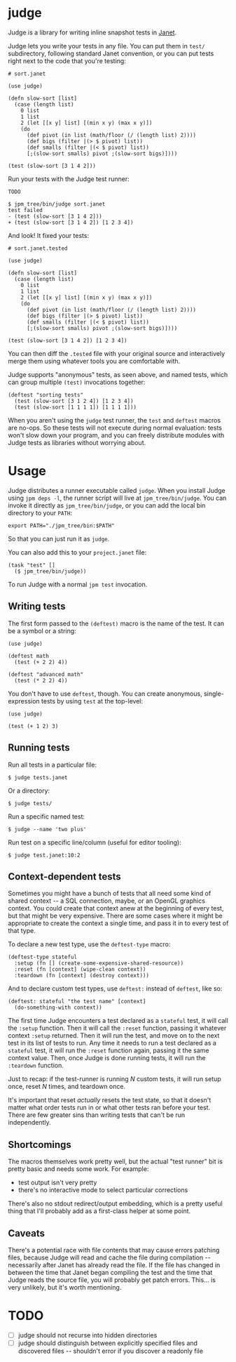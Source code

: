 # judge

Judge is a library for writing inline snapshot tests in [Janet](https://github.com/janet-lang/janet).

Judge lets you write your tests in any file. You can put them in `test/` subdirectory, following standard Janet convention, or you can put tests right next to the code that you're testing:

```janet
# sort.janet

(use judge)

(defn slow-sort [list]
  (case (length list)
    0 list
    1 list
    2 (let [[x y] list] [(min x y) (max x y)])
    (do
      (def pivot (in list (math/floor (/ (length list) 2))))
      (def bigs (filter |(> $ pivot) list))
      (def smalls (filter |(< $ pivot) list))
      [;(slow-sort smalls) pivot ;(slow-sort bigs)])))

(test (slow-sort [3 1 4 2]))
```

Run your tests with the Judge test runner:

```
TODO

$ jpm_tree/bin/judge sort.janet
test failed
- (test (slow-sort [3 1 4 2]))
+ (test (slow-sort [3 1 4 2]) [1 2 3 4])
```

And look! It fixed your tests:

```janet
# sort.janet.tested

(use judge)

(defn slow-sort [list]
  (case (length list)
    0 list
    1 list
    2 (let [[x y] list] [(min x y) (max x y)])
    (do
      (def pivot (in list (math/floor (/ (length list) 2))))
      (def bigs (filter |(> $ pivot) list))
      (def smalls (filter |(< $ pivot) list))
      [;(slow-sort smalls) pivot ;(slow-sort bigs)])))

(test (slow-sort [3 1 4 2]) [1 2 3 4])
```

You can then diff the `.tested` file with your original source and interactively merge them using whatever tools you are comfortable with.

Judge supports "anonymous" tests, as seen above, and named tests, which can group multiple `(test)` invocations together:

```
(deftest "sorting tests"
  (test (slow-sort [3 1 2 4]) [1 2 3 4])
  (test (slow-sort [1 1 1 1]) [1 1 1 1]))
```

When you aren't using the `judge` test runner, the `test` and `deftest` macros are no-ops. So these tests will not execute during normal evaluation: tests won't slow down your program, and you can freely distribute modules with Judge tests as libraries without worrying about.

# Usage

Judge distributes a runner executable called `judge`. When you install Judge using `jpm deps -l`, the runner script will live at `jpm_tree/bin/judge`. You can invoke it directly as `jpm_tree/bin/judge`, or you can add the local bin directory to your `PATH`:

    export PATH="./jpm_tree/bin:$PATH"

So that you can just run it as `judge`.

You can also add this to your `project.janet` file:

```janet
(task "test" []
  ($ jpm_tree/bin/judge))
```

To run Judge with a normal `jpm test` invocation.

## Writing tests

The first form passed to the `(deftest)` macro is the name of the test. It can be a symbol or a string:

```janet
(use judge)

(deftest math
  (test (+ 2 2) 4))

(deftest "advanced math"
  (test (* 2 2) 4))
```

You don't have to use `deftest`, though. You can create anonymous, single-expression tests by using `test` at the top-level:

```janet
(use judge)

(test (+ 1 2) 3)
```

## Running tests

Run all tests in a particular file:

    $ judge tests.janet

Or a directory:

    $ judge tests/

Run a specific named test:

    $ judge --name 'two plus'

Run test on a specific line/column (useful for editor tooling):

    $ judge test.janet:10:2

## Context-dependent tests

Sometimes you might have a bunch of tests that all need some kind of shared context -- a SQL connection, maybe, or an OpenGL graphics context. You could create that context anew at the beginning of every test, but that might be very expensive. There are some cases where it might be appropriate to create the context a single time, and pass it in to every test of that type.

To declare a new test type, use the `deftest-type` macro:

```janet
(deftest-type stateful
  :setup (fn [] (create-some-expensive-shared-resource))
  :reset (fn [context] (wipe-clean context))
  :teardown (fn [context] (destroy context)))
```

And to declare custom test types, use `deftest:` instead of `deftest`, like so:

```janet
(deftest: stateful "the test name" [context]
  (do-something-with context))
```

The first time Judge encounters a test declared as a `stateful` test, it will call the `:setup` function. Then it will call the `:reset` function, passing it whatever context `:setup` returned. Then it will run the test, and move on to the next test in its list of tests to run. Any time it needs to run a test declared as a `stateful` test, it will run the `:reset` function again, passing it the same context value. Then, once Judge is done running tests, it will run the `:teardown` function.

Just to recap: if the test-runner is running *N* custom tests, it will run setup once, reset *N* times, and teardown once.

It's important that reset *actually* resets the test state, so that it doesn't matter what order tests run in or what other tests ran before your test. There are few greater sins than writing tests that can't be run independently.

## Shortcomings

The macros themselves work pretty well, but the actual "test runner" bit is pretty basic and needs some work. For example:

- test output isn't very pretty
- there's no interactive mode to select particular corrections

There's also no stdout redirect/output embedding, which is a pretty useful thing that I'll probably add as a first-class helper at some point.

## Caveats

There's a potential race with file contents that may cause errors patching files, because Judge will read and cache the file during compilation -- necessarily after Janet has already read the file. If the file has changed in between the time that Janet began compiling the test and the time that Judge reads the source file, you will probably get patch errors. This... is very unlikely, but it's worth mentioning.

# TODO

- [ ] judge should not recurse into hidden directories
- [ ] judge should distinguish between explicitly specified files and discovered files -- shouldn't error if you discover a readonly file
